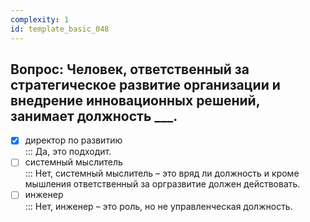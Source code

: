 ```yaml
---
complexity: 1
id: template_basic_048
---
```

## Вопрос: Человек, ответственный за стратегическое развитие организации и внедрение инновационных решений, занимает должность ___.

- [x] директор по развитию  
  ::: Да, это подходит.  
- [ ] системный мыслитель  
  ::: Нет, системный мыслитель – это вряд ли должность и кроме мышления ответственный за оргразвитие должен действовать.  
- [ ] инженер  
  ::: Нет, инженер – это роль, но не управленческая должность.